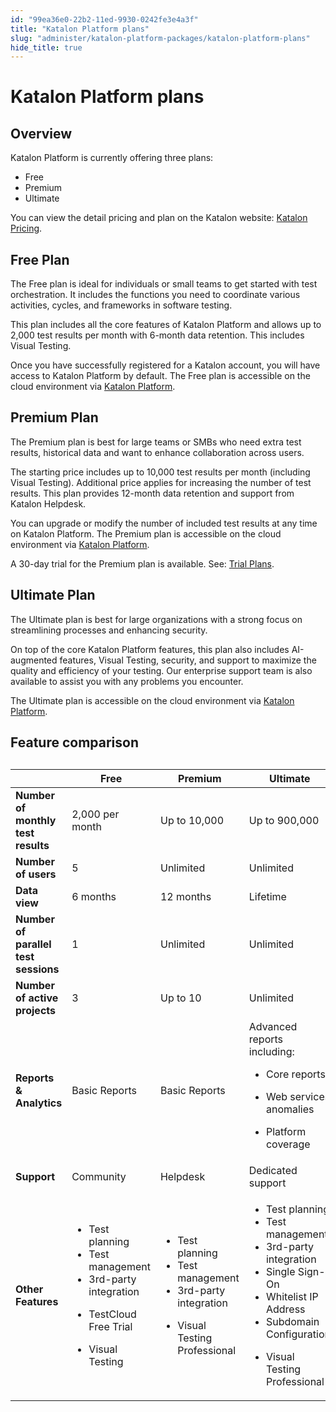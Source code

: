 ```yaml
---
id: "99ea36e0-22b2-11ed-9930-0242fe3e4a3f"
title: "Katalon Platform plans"
slug: "administer/katalon-platform-packages/katalon-platform-plans"
hide_title: true
---
```


# <a id="id_testops-pricing-model" class="anchor_top_offset"/><a id="ariaid-title1" class="anchor_top_offset"/>Katalon Platform plans


## Overview

<div xmlns="http://www.w3.org/1999/xhtml" className="p"><span className="ph">Katalon Platform</span> is currently offering three plans:<ul className="ul"><li className="li"><span className="ph">Free</span></li><li className="li"><span className="ph">Premium</span></li><li className="li"><span className="ph">Ultimate</span></li></ul>You can view the detail pricing and plan on the Katalon website: <a className="xref j-external-link" href="https://katalon.com/pricing/" target="_blank">Katalon Pricing</a>.</div>

## <span xmlns="http://www.w3.org/1999/xhtml" className="ph">Free</span>  Plan

<p xmlns="http://www.w3.org/1999/xhtml" className="p">The <span className="ph">Free</span> plan is ideal for individuals or small teams to get started with test orchestration. It includes the functions you need to coordinate various activities, cycles, and frameworks in software testing.</p> 
<p xmlns="http://www.w3.org/1999/xhtml" className="p">This plan includes all the core features of <span className="ph">Katalon Platform</span> and allows up to 2,000 test results per month with 6-month data retention. This includes Visual Testing. </p> 
<p xmlns="http://www.w3.org/1999/xhtml" className="p">Once you have successfully registered for a Katalon account, you will have access to <span className="ph">Katalon Platform</span> by default. The <span className="ph">Free</span> plan is accessible on the cloud environment via <a className="xref j-external-link" href="https://testops.katalon.io/" target="_blank">Katalon Platform</a>.</p> 

## <span xmlns="http://www.w3.org/1999/xhtml" className="ph">Premium</span>  Plan

<p xmlns="http://www.w3.org/1999/xhtml" className="p">The <span className="ph">Premium</span> plan is best for large teams or SMBs who need extra test results, historical data and want to enhance collaboration across users.</p> 
<p xmlns="http://www.w3.org/1999/xhtml" className="p">The starting price includes up to 10,000 test results per month (including Visual Testing). Additional price applies for increasing the number of test results. This plan provides 12-month data retention and support from Katalon Helpdesk. </p> 
<p xmlns="http://www.w3.org/1999/xhtml" className="p">You can upgrade or modify the number of included test results at any time on <span className="ph">Katalon Platform</span>. The <span className="ph">Premium</span> plan is accessible on the cloud environment via <a className="xref j-external-link" href="https://testops.katalon.io/" target="_blank">Katalon Platform</a>.</p> 
<p xmlns="http://www.w3.org/1999/xhtml" className="p">A 30-day trial for the <span className="ph">Premium</span> plan is available. See: <a className="xref" href="/docs/administer/katalon-platform-packages/katalon-trial-plans">Trial Plans</a>.</p> 

## <span xmlns="http://www.w3.org/1999/xhtml" className="ph">Ultimate</span>  Plan

<p xmlns="http://www.w3.org/1999/xhtml" className="p"> The <span className="ph">Ultimate</span> plan is best for large organizations with a strong focus on streamlining processes and enhancing security.</p> 
<p xmlns="http://www.w3.org/1999/xhtml" className="p">On top of the core <span className="ph">Katalon Platform</span> features, this plan also includes AI-augmented features, Visual Testing, security, and support to maximize the quality and efficiency of your testing. Our enterprise support team is also available to assist you with any problems you encounter.</p> 
<p xmlns="http://www.w3.org/1999/xhtml" className="p">The <span className="ph">Ultimate</span> plan is accessible on the cloud environment via <a className="xref j-external-link" href="https://testops.katalon.io/" target="_blank">Katalon Platform</a>.</p> 

## Feature comparison

<div xmlns="http://www.w3.org/1999/xhtml" className="p"><table className="table anchor_top_offset" id="id_testops-pricing-model__f2ca38fc-6b11-41a8-acd4-a6fbaacb8913"><caption /><colgroup><col /><col /><col /><col /></colgroup><thead className="thead"><tr className><th className="entry anchor_top_offset" id="id_testops-pricing-model__f2ca38fc-6b11-41a8-acd4-a6fbaacb8913__entry__1" /><th className="entry anchor_top_offset" id="id_testops-pricing-model__f2ca38fc-6b11-41a8-acd4-a6fbaacb8913__entry__2"><span className="ph">Free</span></th><th className="entry anchor_top_offset" id="id_testops-pricing-model__f2ca38fc-6b11-41a8-acd4-a6fbaacb8913__entry__3"><span className="ph">Premium</span></th><th className="entry anchor_top_offset" id="id_testops-pricing-model__f2ca38fc-6b11-41a8-acd4-a6fbaacb8913__entry__4"><span className="ph">Ultimate</span></th></tr></thead><tbody className="tbody"><tr className><td className="entry" headers="id_testops-pricing-model__f2ca38fc-6b11-41a8-acd4-a6fbaacb8913__entry__1 id_testops-pricing-model__f2ca38fc-6b11-41a8-acd4-a6fbaacb8913__entry__2 id_testops-pricing-model__f2ca38fc-6b11-41a8-acd4-a6fbaacb8913__entry__3 id_testops-pricing-model__f2ca38fc-6b11-41a8-acd4-a6fbaacb8913__entry__4 "><strong className="ph b">Number of monthly test results</strong></td><td className="entry" headers="id_testops-pricing-model__f2ca38fc-6b11-41a8-acd4-a6fbaacb8913__entry__1 id_testops-pricing-model__f2ca38fc-6b11-41a8-acd4-a6fbaacb8913__entry__2 id_testops-pricing-model__f2ca38fc-6b11-41a8-acd4-a6fbaacb8913__entry__3 id_testops-pricing-model__f2ca38fc-6b11-41a8-acd4-a6fbaacb8913__entry__4 ">2,000 per month</td><td className="entry" headers="id_testops-pricing-model__f2ca38fc-6b11-41a8-acd4-a6fbaacb8913__entry__1 id_testops-pricing-model__f2ca38fc-6b11-41a8-acd4-a6fbaacb8913__entry__2 id_testops-pricing-model__f2ca38fc-6b11-41a8-acd4-a6fbaacb8913__entry__3 id_testops-pricing-model__f2ca38fc-6b11-41a8-acd4-a6fbaacb8913__entry__4 ">Up to 10,000</td><td className="entry" headers="id_testops-pricing-model__f2ca38fc-6b11-41a8-acd4-a6fbaacb8913__entry__1 id_testops-pricing-model__f2ca38fc-6b11-41a8-acd4-a6fbaacb8913__entry__2 id_testops-pricing-model__f2ca38fc-6b11-41a8-acd4-a6fbaacb8913__entry__3 id_testops-pricing-model__f2ca38fc-6b11-41a8-acd4-a6fbaacb8913__entry__4 ">Up to 900,000</td></tr><tr className><td className="entry" headers="id_testops-pricing-model__f2ca38fc-6b11-41a8-acd4-a6fbaacb8913__entry__1 id_testops-pricing-model__f2ca38fc-6b11-41a8-acd4-a6fbaacb8913__entry__2 id_testops-pricing-model__f2ca38fc-6b11-41a8-acd4-a6fbaacb8913__entry__3 id_testops-pricing-model__f2ca38fc-6b11-41a8-acd4-a6fbaacb8913__entry__4 "><strong className="ph b">Number of users</strong></td><td className="entry" headers="id_testops-pricing-model__f2ca38fc-6b11-41a8-acd4-a6fbaacb8913__entry__1 id_testops-pricing-model__f2ca38fc-6b11-41a8-acd4-a6fbaacb8913__entry__2 id_testops-pricing-model__f2ca38fc-6b11-41a8-acd4-a6fbaacb8913__entry__3 id_testops-pricing-model__f2ca38fc-6b11-41a8-acd4-a6fbaacb8913__entry__4 ">5</td><td className="entry" headers="id_testops-pricing-model__f2ca38fc-6b11-41a8-acd4-a6fbaacb8913__entry__1 id_testops-pricing-model__f2ca38fc-6b11-41a8-acd4-a6fbaacb8913__entry__2 id_testops-pricing-model__f2ca38fc-6b11-41a8-acd4-a6fbaacb8913__entry__3 id_testops-pricing-model__f2ca38fc-6b11-41a8-acd4-a6fbaacb8913__entry__4 ">Unlimited</td><td className="entry" headers="id_testops-pricing-model__f2ca38fc-6b11-41a8-acd4-a6fbaacb8913__entry__1 id_testops-pricing-model__f2ca38fc-6b11-41a8-acd4-a6fbaacb8913__entry__2 id_testops-pricing-model__f2ca38fc-6b11-41a8-acd4-a6fbaacb8913__entry__3 id_testops-pricing-model__f2ca38fc-6b11-41a8-acd4-a6fbaacb8913__entry__4 ">Unlimited</td></tr><tr className><td className="entry" headers="id_testops-pricing-model__f2ca38fc-6b11-41a8-acd4-a6fbaacb8913__entry__1 id_testops-pricing-model__f2ca38fc-6b11-41a8-acd4-a6fbaacb8913__entry__2 id_testops-pricing-model__f2ca38fc-6b11-41a8-acd4-a6fbaacb8913__entry__3 id_testops-pricing-model__f2ca38fc-6b11-41a8-acd4-a6fbaacb8913__entry__4 "><strong className="ph b">Data view</strong></td><td className="entry" headers="id_testops-pricing-model__f2ca38fc-6b11-41a8-acd4-a6fbaacb8913__entry__1 id_testops-pricing-model__f2ca38fc-6b11-41a8-acd4-a6fbaacb8913__entry__2 id_testops-pricing-model__f2ca38fc-6b11-41a8-acd4-a6fbaacb8913__entry__3 id_testops-pricing-model__f2ca38fc-6b11-41a8-acd4-a6fbaacb8913__entry__4 ">6 months</td><td className="entry" headers="id_testops-pricing-model__f2ca38fc-6b11-41a8-acd4-a6fbaacb8913__entry__1 id_testops-pricing-model__f2ca38fc-6b11-41a8-acd4-a6fbaacb8913__entry__2 id_testops-pricing-model__f2ca38fc-6b11-41a8-acd4-a6fbaacb8913__entry__3 id_testops-pricing-model__f2ca38fc-6b11-41a8-acd4-a6fbaacb8913__entry__4 ">12 months</td><td className="entry" headers="id_testops-pricing-model__f2ca38fc-6b11-41a8-acd4-a6fbaacb8913__entry__1 id_testops-pricing-model__f2ca38fc-6b11-41a8-acd4-a6fbaacb8913__entry__2 id_testops-pricing-model__f2ca38fc-6b11-41a8-acd4-a6fbaacb8913__entry__3 id_testops-pricing-model__f2ca38fc-6b11-41a8-acd4-a6fbaacb8913__entry__4 ">Lifetime</td></tr><tr className><td className="entry" headers="id_testops-pricing-model__f2ca38fc-6b11-41a8-acd4-a6fbaacb8913__entry__1 id_testops-pricing-model__f2ca38fc-6b11-41a8-acd4-a6fbaacb8913__entry__2 id_testops-pricing-model__f2ca38fc-6b11-41a8-acd4-a6fbaacb8913__entry__3 id_testops-pricing-model__f2ca38fc-6b11-41a8-acd4-a6fbaacb8913__entry__4 "><strong className="ph b">Number of parallel test sessions</strong></td><td className="entry" headers="id_testops-pricing-model__f2ca38fc-6b11-41a8-acd4-a6fbaacb8913__entry__1 id_testops-pricing-model__f2ca38fc-6b11-41a8-acd4-a6fbaacb8913__entry__2 id_testops-pricing-model__f2ca38fc-6b11-41a8-acd4-a6fbaacb8913__entry__3 id_testops-pricing-model__f2ca38fc-6b11-41a8-acd4-a6fbaacb8913__entry__4 ">1</td><td className="entry" headers="id_testops-pricing-model__f2ca38fc-6b11-41a8-acd4-a6fbaacb8913__entry__1 id_testops-pricing-model__f2ca38fc-6b11-41a8-acd4-a6fbaacb8913__entry__2 id_testops-pricing-model__f2ca38fc-6b11-41a8-acd4-a6fbaacb8913__entry__3 id_testops-pricing-model__f2ca38fc-6b11-41a8-acd4-a6fbaacb8913__entry__4 ">Unlimited</td><td className="entry" headers="id_testops-pricing-model__f2ca38fc-6b11-41a8-acd4-a6fbaacb8913__entry__1 id_testops-pricing-model__f2ca38fc-6b11-41a8-acd4-a6fbaacb8913__entry__2 id_testops-pricing-model__f2ca38fc-6b11-41a8-acd4-a6fbaacb8913__entry__3 id_testops-pricing-model__f2ca38fc-6b11-41a8-acd4-a6fbaacb8913__entry__4 ">Unlimited</td></tr><tr className><td className="entry" headers="id_testops-pricing-model__f2ca38fc-6b11-41a8-acd4-a6fbaacb8913__entry__1 id_testops-pricing-model__f2ca38fc-6b11-41a8-acd4-a6fbaacb8913__entry__2 id_testops-pricing-model__f2ca38fc-6b11-41a8-acd4-a6fbaacb8913__entry__3 id_testops-pricing-model__f2ca38fc-6b11-41a8-acd4-a6fbaacb8913__entry__4 "><strong className="ph b">Number of active projects</strong></td><td className="entry" headers="id_testops-pricing-model__f2ca38fc-6b11-41a8-acd4-a6fbaacb8913__entry__1 id_testops-pricing-model__f2ca38fc-6b11-41a8-acd4-a6fbaacb8913__entry__2 id_testops-pricing-model__f2ca38fc-6b11-41a8-acd4-a6fbaacb8913__entry__3 id_testops-pricing-model__f2ca38fc-6b11-41a8-acd4-a6fbaacb8913__entry__4 ">3</td><td className="entry" headers="id_testops-pricing-model__f2ca38fc-6b11-41a8-acd4-a6fbaacb8913__entry__1 id_testops-pricing-model__f2ca38fc-6b11-41a8-acd4-a6fbaacb8913__entry__2 id_testops-pricing-model__f2ca38fc-6b11-41a8-acd4-a6fbaacb8913__entry__3 id_testops-pricing-model__f2ca38fc-6b11-41a8-acd4-a6fbaacb8913__entry__4 ">Up to 10</td><td className="entry" headers="id_testops-pricing-model__f2ca38fc-6b11-41a8-acd4-a6fbaacb8913__entry__1 id_testops-pricing-model__f2ca38fc-6b11-41a8-acd4-a6fbaacb8913__entry__2 id_testops-pricing-model__f2ca38fc-6b11-41a8-acd4-a6fbaacb8913__entry__3 id_testops-pricing-model__f2ca38fc-6b11-41a8-acd4-a6fbaacb8913__entry__4 ">Unlimited</td></tr><tr className><td className="entry" headers="id_testops-pricing-model__f2ca38fc-6b11-41a8-acd4-a6fbaacb8913__entry__1 id_testops-pricing-model__f2ca38fc-6b11-41a8-acd4-a6fbaacb8913__entry__2 id_testops-pricing-model__f2ca38fc-6b11-41a8-acd4-a6fbaacb8913__entry__3 id_testops-pricing-model__f2ca38fc-6b11-41a8-acd4-a6fbaacb8913__entry__4 "><strong className="ph b">Reports &amp; Analytics</strong></td><td className="entry" headers="id_testops-pricing-model__f2ca38fc-6b11-41a8-acd4-a6fbaacb8913__entry__1 id_testops-pricing-model__f2ca38fc-6b11-41a8-acd4-a6fbaacb8913__entry__2 id_testops-pricing-model__f2ca38fc-6b11-41a8-acd4-a6fbaacb8913__entry__3 id_testops-pricing-model__f2ca38fc-6b11-41a8-acd4-a6fbaacb8913__entry__4 ">Basic Reports</td><td className="entry" headers="id_testops-pricing-model__f2ca38fc-6b11-41a8-acd4-a6fbaacb8913__entry__1 id_testops-pricing-model__f2ca38fc-6b11-41a8-acd4-a6fbaacb8913__entry__2 id_testops-pricing-model__f2ca38fc-6b11-41a8-acd4-a6fbaacb8913__entry__3 id_testops-pricing-model__f2ca38fc-6b11-41a8-acd4-a6fbaacb8913__entry__4 ">Basic Reports</td><td className="entry" headers="id_testops-pricing-model__f2ca38fc-6b11-41a8-acd4-a6fbaacb8913__entry__1 id_testops-pricing-model__f2ca38fc-6b11-41a8-acd4-a6fbaacb8913__entry__2 id_testops-pricing-model__f2ca38fc-6b11-41a8-acd4-a6fbaacb8913__entry__3 id_testops-pricing-model__f2ca38fc-6b11-41a8-acd4-a6fbaacb8913__entry__4 ">Advanced reports including: <ul className="ul"><li className="li"><p className="p">Core reports</p></li><li className="li"><p className="p">Web services anomalies</p></li><li className="li"><p className="p">Platform coverage</p></li></ul></td></tr><tr className><td className="entry" headers="id_testops-pricing-model__f2ca38fc-6b11-41a8-acd4-a6fbaacb8913__entry__1 id_testops-pricing-model__f2ca38fc-6b11-41a8-acd4-a6fbaacb8913__entry__2 id_testops-pricing-model__f2ca38fc-6b11-41a8-acd4-a6fbaacb8913__entry__3 id_testops-pricing-model__f2ca38fc-6b11-41a8-acd4-a6fbaacb8913__entry__4 "><strong className="ph b">Support</strong></td><td className="entry" headers="id_testops-pricing-model__f2ca38fc-6b11-41a8-acd4-a6fbaacb8913__entry__1 id_testops-pricing-model__f2ca38fc-6b11-41a8-acd4-a6fbaacb8913__entry__2 id_testops-pricing-model__f2ca38fc-6b11-41a8-acd4-a6fbaacb8913__entry__3 id_testops-pricing-model__f2ca38fc-6b11-41a8-acd4-a6fbaacb8913__entry__4 ">Community</td><td className="entry" headers="id_testops-pricing-model__f2ca38fc-6b11-41a8-acd4-a6fbaacb8913__entry__1 id_testops-pricing-model__f2ca38fc-6b11-41a8-acd4-a6fbaacb8913__entry__2 id_testops-pricing-model__f2ca38fc-6b11-41a8-acd4-a6fbaacb8913__entry__3 id_testops-pricing-model__f2ca38fc-6b11-41a8-acd4-a6fbaacb8913__entry__4 ">Helpdesk</td><td className="entry" headers="id_testops-pricing-model__f2ca38fc-6b11-41a8-acd4-a6fbaacb8913__entry__1 id_testops-pricing-model__f2ca38fc-6b11-41a8-acd4-a6fbaacb8913__entry__2 id_testops-pricing-model__f2ca38fc-6b11-41a8-acd4-a6fbaacb8913__entry__3 id_testops-pricing-model__f2ca38fc-6b11-41a8-acd4-a6fbaacb8913__entry__4 ">Dedicated support</td></tr><tr className><td className="entry" headers="id_testops-pricing-model__f2ca38fc-6b11-41a8-acd4-a6fbaacb8913__entry__1 id_testops-pricing-model__f2ca38fc-6b11-41a8-acd4-a6fbaacb8913__entry__2 id_testops-pricing-model__f2ca38fc-6b11-41a8-acd4-a6fbaacb8913__entry__3 id_testops-pricing-model__f2ca38fc-6b11-41a8-acd4-a6fbaacb8913__entry__4 "><strong className="ph b">Other Features</strong></td><td className="entry" headers="id_testops-pricing-model__f2ca38fc-6b11-41a8-acd4-a6fbaacb8913__entry__1 id_testops-pricing-model__f2ca38fc-6b11-41a8-acd4-a6fbaacb8913__entry__2 id_testops-pricing-model__f2ca38fc-6b11-41a8-acd4-a6fbaacb8913__entry__3 id_testops-pricing-model__f2ca38fc-6b11-41a8-acd4-a6fbaacb8913__entry__4 "><ul className="ul"><li className="li">Test planning</li><li className="li">Test management</li><li className="li">3rd-party integration</li><li className="li"><p className="p">TestCloud Free Trial</p></li><li className="li"><p className="p">Visual Testing</p></li></ul></td><td className="entry" headers="id_testops-pricing-model__f2ca38fc-6b11-41a8-acd4-a6fbaacb8913__entry__1 id_testops-pricing-model__f2ca38fc-6b11-41a8-acd4-a6fbaacb8913__entry__2 id_testops-pricing-model__f2ca38fc-6b11-41a8-acd4-a6fbaacb8913__entry__3 id_testops-pricing-model__f2ca38fc-6b11-41a8-acd4-a6fbaacb8913__entry__4 "><ul className="ul"><li className="li">Test planning</li><li className="li">Test management</li><li className="li">3rd-party integration</li><li className="li"><p className="p">Visual Testing Professional</p></li></ul></td><td className="entry" headers="id_testops-pricing-model__f2ca38fc-6b11-41a8-acd4-a6fbaacb8913__entry__1 id_testops-pricing-model__f2ca38fc-6b11-41a8-acd4-a6fbaacb8913__entry__2 id_testops-pricing-model__f2ca38fc-6b11-41a8-acd4-a6fbaacb8913__entry__3 id_testops-pricing-model__f2ca38fc-6b11-41a8-acd4-a6fbaacb8913__entry__4 "><ul className="ul"><li className="li">Test planning</li><li className="li">Test management</li><li className="li">3rd-party integration</li><li className="li">Single Sign-On</li><li className="li">Whitelist IP Address</li><li className="li">Subdomain Configuration</li><li className="li"><p className="p">Visual Testing Professional</p></li></ul></td></tr></tbody></table></div>
